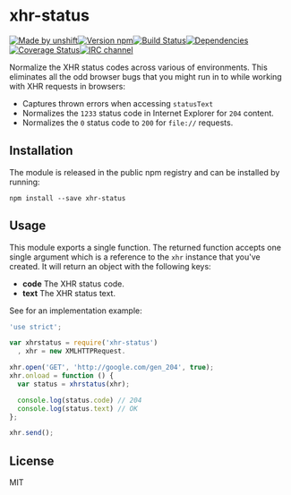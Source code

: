 # xhr-status

[![Made by unshift][made-by]](http://unshift.io)[![Version npm][version]](http://browsenpm.org/package/xhr-status)[![Build Status][build]](https://travis-ci.org/unshiftio/xhr-status)[![Dependencies][david]](https://david-dm.org/unshiftio/xhr-status)[![Coverage Status][cover]](https://coveralls.io/r/unshiftio/xhr-status?branch=master)[![IRC channel][irc]](http://webchat.freenode.net/?channels=unshift)

[made-by]: https://img.shields.io/badge/made%20by-unshift-00ffcc.svg?style=flat-square
[version]: https://img.shields.io/npm/v/xhr-status.svg?style=flat-square
[build]: https://img.shields.io/travis/unshiftio/xhr-status/master.svg?style=flat-square
[david]: https://img.shields.io/david/unshiftio/xhr-status.svg?style=flat-square
[cover]: https://img.shields.io/coveralls/unshiftio/xhr-status/master.svg?style=flat-square
[irc]: https://img.shields.io/badge/IRC-irc.freenode.net%23unshift-00a8ff.svg?style=flat-square

Normalize the XHR status codes across various of environments. This eliminates
all the odd browser bugs that you might run in to while working with XHR
requests in browsers:

- Captures thrown errors when accessing `statusText`
- Normalizes the `1233` status code in Internet Explorer for `204` content.
- Normalizes the `0` status code to `200` for `file://` requests.

## Installation

The module is released in the public npm registry and can be installed by
running:

```
npm install --save xhr-status
```

## Usage

This module exports a single function. The returned function accepts one single
argument which is a reference to the `xhr` instance that you've created. It will
return an object with the following keys:

- **code** The XHR status code.
- **text** The XHR status text.

See for an implementation example:

```js
'use strict';

var xhrstatus = require('xhr-status')
  , xhr = new XMLHTTPRequest.

xhr.open('GET', 'http://google.com/gen_204', true);
xhr.onload = function () {
  var status = xhrstatus(xhr);

  console.log(status.code) // 204
  console.log(status.text) // OK
};

xhr.send();
```

## License

MIT
